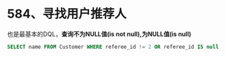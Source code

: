 # 584、寻找用户推荐人

也是最基本的DQL，**查询不为NULL值(is not null),为NULL值(is null)**

```sql
SELECT name FROM Customer WHERE referee_id != 2 OR referee_id IS null
```
